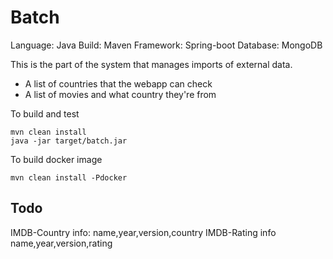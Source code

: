 # Batch

Language:	Java
Build:		Maven
Framework:	Spring-boot
Database:	MongoDB

This is the part of the system that manages imports of external data.

* A list of countries that the webapp can check
* A list of movies and what country they're from


To build and test
```
mvn clean install
java -jar target/batch.jar
```

To build docker image
```
mvn clean install -Pdocker
```


## Todo
IMDB-Country info:
name,year,version,country
IMDB-Rating info
name,year,version,rating